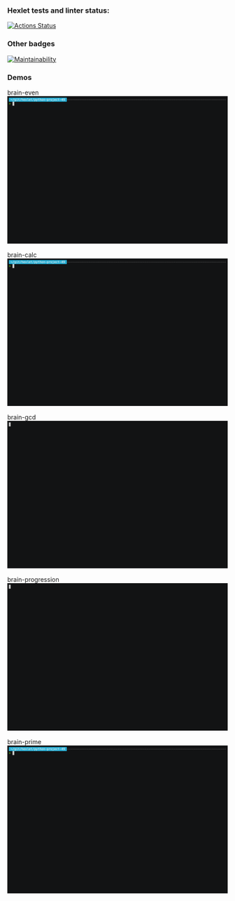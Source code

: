 ### Hexlet tests and linter status:
[![Actions Status](https://github.com/JuggernautMX/python-project-49/actions/workflows/hexlet-check.yml/badge.svg)](https://github.com/JuggernautMX/python-project-49/actions)

### Other badges
[![Maintainability](https://api.codeclimate.com/v1/badges/7106e3c9c3fafdbc1f3c/maintainability)](https://codeclimate.com/github/JuggernautMX/python-project-49/maintainability)

### Demos
brain-even
[![brain-even demo](https://github.com/JuggernautMX/python-project-49/blob/main/demos/brain-even.gif)](https://asciinema.org/a/vjMM8K7eKpvIx2IomFuLb57yW)

brain-calc
[![brain-calc demo](https://github.com/JuggernautMX/python-project-49/blob/main/demos/brain-calc.gif)](https://asciinema.org/a/YcadSSP420lW2fD3PvTbakB4F)

brain-gcd
[![brain-gcd demo](https://github.com/JuggernautMX/python-project-49/blob/main/demos/brain-gcd.gif)](https://asciinema.org/a/2WsxacKNsYQu42DRR4GvfA1Nf)

brain-progression
[![brain-progression demo](https://github.com/JuggernautMX/python-project-49/blob/main/demos/brain-progression.gif)](https://asciinema.org/a/5x4NRvCdAn8essMnJznzzhgov)

brain-prime
[![brain-prime demo](https://github.com/JuggernautMX/python-project-49/blob/main/demos/brain-prime.gif)](https://asciinema.org/a/ELJN9Y1vQpVPX8qqkXiAiBLWe)
